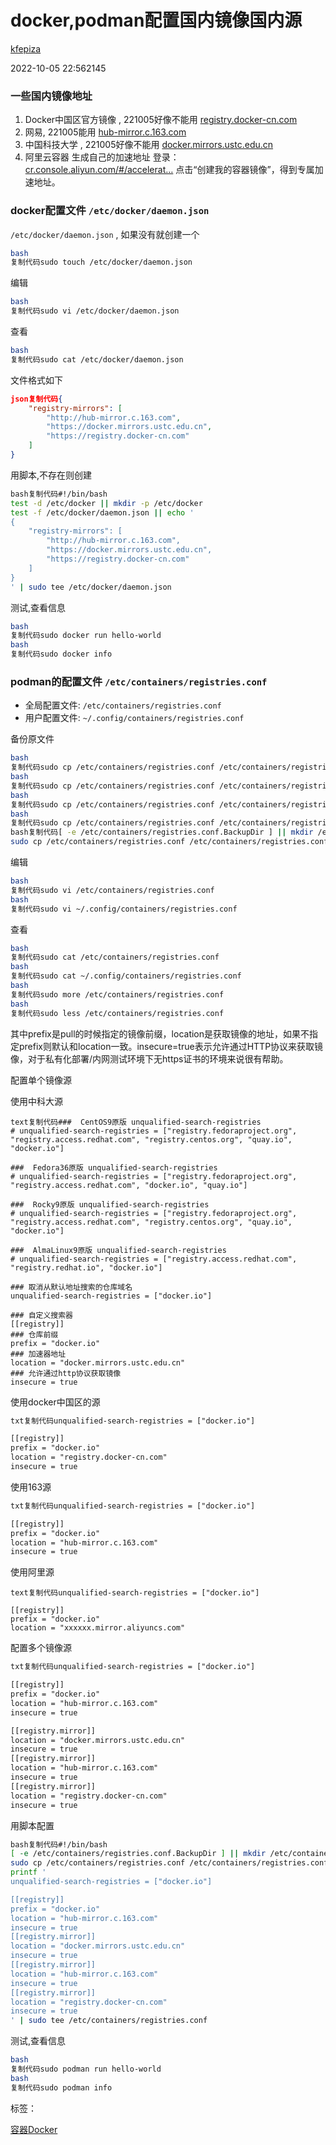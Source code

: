 # docker,podman配置国内镜像国内源

[kfepiza](https://juejin.cn/user/2925150561636920/posts)

2022-10-05 22:562145

### 一些国内镜像地址

1. Docker中国区官方镜像 , 221005好像不能用 [registry.docker-cn.com](https://link.juejin.cn/?target=https%3A%2F%2Fregistry.docker-cn.com)
2. 网易, 221005能用 [hub-mirror.c.163.com](https://link.juejin.cn/?target=http%3A%2F%2Fhub-mirror.c.163.com)
3. 中国科技大学 , 221005好像不能用 [docker.mirrors.ustc.edu.cn](https://link.juejin.cn/?target=https%3A%2F%2Fdocker.mirrors.ustc.edu.cn)
4. 阿里云容器 生成自己的加速地址 登录：[cr.console.aliyun.com/#/accelerat…](https://link.juejin.cn/?target=https%3A%2F%2Fcr.console.aliyun.com%2F%23%2Faccelerator) 点击“创建我的容器镜像”，得到专属加速地址。





### docker配置文件 `/etc/docker/daemon.json`

`/etc/docker/daemon.json` , 如果没有就创建一个

```bash
bash
复制代码sudo touch /etc/docker/daemon.json
```

编辑

```bash
bash
复制代码sudo vi /etc/docker/daemon.json
```

查看

```bash
bash
复制代码sudo cat /etc/docker/daemon.json
```

文件格式如下

```json
json复制代码{
    "registry-mirrors": [
        "http://hub-mirror.c.163.com",
        "https://docker.mirrors.ustc.edu.cn",
        "https://registry.docker-cn.com"
    ]
}
```

用脚本,不存在则创建

```bash
bash复制代码#!/bin/bash
test -d /etc/docker || mkdir -p /etc/docker
test -f /etc/docker/daemon.json || echo '
{
    "registry-mirrors": [
        "http://hub-mirror.c.163.com",
        "https://docker.mirrors.ustc.edu.cn",
        "https://registry.docker-cn.com"
    ]
}
' | sudo tee /etc/docker/daemon.json
```

测试,查看信息

```bash
bash
复制代码sudo docker run hello-world
bash
复制代码sudo docker info
```





### podman的配置文件 `/etc/containers/registries.conf`

- 全局配置文件: `/etc/containers/registries.conf`
- 用户配置文件: `~/.config/containers/registries.conf`

备份原文件

```bash
bash
复制代码sudo cp /etc/containers/registries.conf /etc/containers/registries.conf.bak
bash
复制代码sudo cp /etc/containers/registries.conf /etc/containers/registries.conf.`date "+%Y-%m-%dT%H:%M:%S"`.bak
bash
复制代码sudo cp /etc/containers/registries.conf /etc/containers/registries.conf.`date "+%Y%m%d%H%M%S"`.bak
bash
复制代码sudo cp /etc/containers/registries.conf /etc/containers/registries.conf.`date "+%y%m%d%H%M%S"`.bak
bash复制代码[ -e /etc/containers/registries.conf.BackupDir ] || mkdir /etc/containers/registries.conf.BackupDir
sudo cp /etc/containers/registries.conf /etc/containers/registries.conf.BackupDir/registries.conf.`date "+%Y%m%d%H%M%S"`.bak
```

编辑

```bash
bash
复制代码sudo vi /etc/containers/registries.conf
bash
复制代码sudo vi ~/.config/containers/registries.conf
```

查看

```bash
bash
复制代码sudo cat /etc/containers/registries.conf
bash
复制代码sudo cat ~/.config/containers/registries.conf
bash
复制代码sudo more /etc/containers/registries.conf
bash
复制代码sudo less /etc/containers/registries.conf
```

其中prefix是pull的时候指定的镜像前缀，location是获取镜像的地址，如果不指定prefix则默认和location一致。insecure=true表示允许通过HTTP协议来获取镜像，对于私有化部署/内网测试环境下无https证书的环境来说很有帮助。

配置单个镜像源

使用中科大源

```text
text复制代码###  CentOS9原版 unqualified-search-registries
# unqualified-search-registries = ["registry.fedoraproject.org", "registry.access.redhat.com", "registry.centos.org", "quay.io", "docker.io"]

###  Fedora36原版 unqualified-search-registries
# unqualified-search-registries = ["registry.fedoraproject.org", "registry.access.redhat.com", "docker.io", "quay.io"]

###  Rocky9原版 unqualified-search-registries
# unqualified-search-registries = ["registry.fedoraproject.org", "registry.access.redhat.com", "registry.centos.org", "quay.io", "docker.io"]

###  AlmaLinux9原版 unqualified-search-registries
# unqualified-search-registries = ["registry.access.redhat.com", "registry.redhat.io", "docker.io"]

### 取消从默认地址搜索的仓库域名
unqualified-search-registries = ["docker.io"]

### 自定义搜索器
[[registry]]
### 仓库前缀
prefix = "docker.io"
### 加速器地址
location = "docker.mirrors.ustc.edu.cn"
### 允许通过http协议获取镜像
insecure = true
```

使用docker中国区的源

```txt
txt复制代码unqualified-search-registries = ["docker.io"]

[[registry]]
prefix = "docker.io"
location = "registry.docker-cn.com"
insecure = true
```

使用163源

```txt
txt复制代码unqualified-search-registries = ["docker.io"]

[[registry]]
prefix = "docker.io"
location = "hub-mirror.c.163.com"
insecure = true
```

使用阿里源

```text
text复制代码unqualified-search-registries = ["docker.io"]

[[registry]]
prefix = "docker.io"
location = "xxxxxx.mirror.aliyuncs.com"
```

配置多个镜像源

```txt
txt复制代码unqualified-search-registries = ["docker.io"]

[[registry]]
prefix = "docker.io"
location = "hub-mirror.c.163.com"
insecure = true

[[registry.mirror]]
location = "docker.mirrors.ustc.edu.cn"
insecure = true
[[registry.mirror]]
location = "hub-mirror.c.163.com"
insecure = true
[[registry.mirror]]
location = "registry.docker-cn.com"
insecure = true
```

用脚本配置

```bash
bash复制代码#!/bin/bash
[ -e /etc/containers/registries.conf.BackupDir ] || mkdir /etc/containers/registries.conf.BackupDir
sudo cp /etc/containers/registries.conf /etc/containers/registries.conf.BackupDir/registries.conf.`date "+%Y%m%d%H%M%S"`.bak
printf '
unqualified-search-registries = ["docker.io"]

[[registry]]
prefix = "docker.io"
location = "hub-mirror.c.163.com"
insecure = true
[[registry.mirror]]
location = "docker.mirrors.ustc.edu.cn"
insecure = true
[[registry.mirror]]
location = "hub-mirror.c.163.com"
insecure = true
[[registry.mirror]]
location = "registry.docker-cn.com"
insecure = true
' | sudo tee /etc/containers/registries.conf
```

测试,查看信息

```bash
bash
复制代码sudo podman run hello-world
bash
复制代码sudo podman info
```

标签：

[容器](https://juejin.cn/tag/容器)[Docker](https://juejin.cn/tag/Docker)